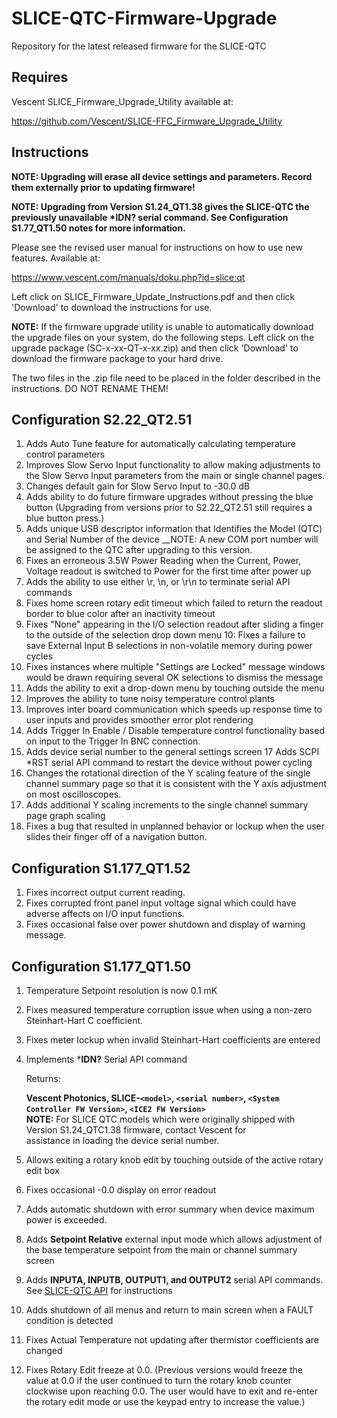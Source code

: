 # SLICE-QTC-Firmware-Upgrade
Repository for the latest released firmware for the SLICE-QTC

## Requires 
  Vescent SLICE_Firmware_Upgrade_Utility available at:
  
  https://github.com/Vescent/SLICE-FFC_Firmware_Upgrade_Utility
## Instructions
  __NOTE: Upgrading will erase all device settings and parameters. Record them externally prior to updating firmware!__
  
  __NOTE: Upgrading from Version S1.24_QT1.38 gives the SLICE-QTC the previously unavailable ***IDN?** serial command. See Configuration S1.77_QT1.50 notes for more information.__
  
  Please see the revised user manual for instructions on how to use new features. 
  Available at:
  
  https://www.vescent.com/manuals/doku.php?id=slice:qt
  
  Left click on SLICE_Firmware_Update_Instructions.pdf and then click 'Download' to download the instructions for use. 

  __NOTE:__ If the firmware upgrade utility is unable to automatically download the upgrade files on your system, do the following steps.
  Left click on the upgrade package (SC-x-xx-QT-x-xx.zip) and then click 'Download' to download the firmware package to your hard drive.
  
  The two files in the .zip file need to be placed in the folder described in the instructions. DO NOT RENAME THEM!
## Configuration S2.22_QT2.51
 1. Adds Auto Tune feature for automatically calculating temperature control parameters
 2. Improves Slow Servo Input functionality to allow making adjustments to the Slow Servo Input parameters from the main or single channel pages.
 3. Changes default gain for Slow Servo Input to -30.0 dB
 4. Adds ability to do future firmware upgrades without pressing the blue button (Upgrading from versions prior to S2.22_QT2.51 still requires a blue button press.)
 5. Adds unique USB descriptor information that Identifies the Model (QTC) and Serial Number of the device 
	__NOTE: A new COM port number will be assigned to the QTC after upgrading to this version.
 6. Fixes an erroneous 3.5W Power Reading when the Current, Power, Voltage readout is switched to Power for the first time after power up
 7. Adds the ability to use either \r, \n, or \r\n to terminate serial API commands
 8. Fixes home screen rotary edit timeout which failed to return the readout border to blue color after an inactivity timeout
 9. Fixes "None" appearing in the I/O selection readout after sliding a finger to the outside of the selection drop down menu
 10: Fixes a failure to save External Input B selections in non-volatile memory during power cycles
 11. Fixes instances where multiple "Settings are Locked" message windows would be drawn requiring several OK selections to dismiss the message
 12. Adds the ability to exit a drop-down menu by touching outside the menu
 13. Improves the ability to tune noisy temperature control plants
 14. Improves inter board communication which speeds up response time to user inputs and provides smoother error plot rendering
 15. Adds Trigger In Enable / Disable temperature control functionality based on input to the Trigger In BNC connection.
 16. Adds device serial number to the general settings screen
 17  Adds SCPI *RST serial API command to restart the device without power cycling
 18. Changes the rotational direction of the Y scaling feature of the single channel summary page so that it is consistent with the Y axis adjustment on most oscilloscopes.
 19. Adds additional Y scaling increments to the single channel summary page graph scaling
 20. Fixes a bug that resulted in unplanned behavior or lockup when the user slides their finger off of a navigation button.
## Configuration S1.177_QT1.52
 1. Fixes incorrect output current reading. 
 2. Fixes corrupted front panel input voltage signal which could have adverse affects on I/O input functions.
 3. Fixes occasional false over power shutdown and display of warning message.
## Configuration S1.177_QT1.50
 1. Temperature Setpoint resolution is now 0.1 mK
 2. Fixes measured temperature corruption issue when using a non-zero Steinhart-Hart C coefficient.
 3. Fixes meter lockup when invalid Steinhart-Hart coefficients are entered
 4. Implements ***IDN?** Serial API command
   
       Returns:
    
       __Vescent Photonics, SLICE-`<model>`, `<serial number>`, `<System Controller FW Version>`, `<ICE2 FW Version>`__  
       __NOTE:__ For SLICE QTC models which were originally shipped with Version S1.24_QTC1.38 firmware, contact Vescent for  
                 assistance in loading the device serial number.
       
  5. Allows exiting a rotary knob edit by touching outside of the active rotary edit box
  6. Fixes occasional -0.0 display on error readout
  7. Adds automatic shutdown with error summary when device maximum power is exceeded.
  8. Adds **Setpoint Relative** external input mode which allows adjustment of the base temperature setpoint from the main or channel summary screen  
  9. Adds **INPUTA, INPUTB, OUTPUT1, and OUTPUT2** serial API commands. See [SLICE-QTC API](https://www.vescent.com/manuals/doku.php?id=slice:qt:api) for instructions  
  10. Adds shutdown of all menus and return to main screen when a FAULT condition is detected  
  11. Fixes Actual Temperature not updating after thermistor coefficients are changed  
  12. Fixes Rotary Edit freeze at 0.0. (Previous versions would freeze the value at 0.0 if the user continued to turn the rotary knob counter clockwise upon reaching 0.0. The user would have to exit and re-enter the rotary edit mode or use the keypad entry to increase the value.)
  

